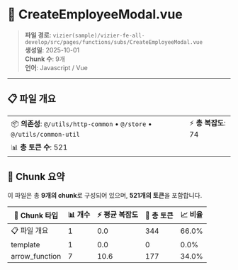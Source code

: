 # 📄 CreateEmployeeModal.vue

> **파일 경로**: `vizier(sample)/vizier-fe-all-develop/src/pages/functions/subs/CreateEmployeeModal.vue`  
> **생성일**: 2025-10-01  
> **Chunk 수**: 9개  
> **언어**: Javascript / Vue
---


## 📋 파일 개요

| | |
|--|--|
| 📦 **의존성**: `@/utils/http-common` • `@/store` • `@/utils/common-util` | ⚡ **총 복잡도**: 74 |
| 📊 **총 토큰 수**: 521 |  |






## 🧩 Chunk 요약

이 파일은 총 **9개의 chunk**로 구성되어 있으며, **521개의 토큰**을 포함합니다.

| 🧩 Chunk 타입 | 📊 개수 | ⚡ 평균 복잡도 | 📝 총 토큰 | 📈 비율 |
|---------------|--------|-------------|----------|--------|
| 📋 파일 개요 | 1 | 0.0 | 344 | 66.0% |
| template | 1 | 0.0 | 0 | 0.0% |
| arrow_function | 7 | 10.6 | 177 | 34.0% |

